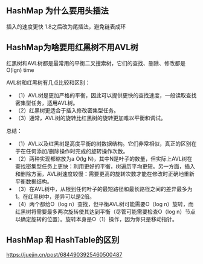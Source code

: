 
## HashMap 为什么要用头插法
插入的速度更快
1.8之后改为尾插法，避免链表成环

## HashMap为啥要用红黑树不用AVL树
红黑树和AVL树都是最常用的平衡二叉搜索树，它们的查找、删除、修改都是O(lgn) time

AVL树和红黑树有几点比较和区别：
* （1）AVL树是更加严格的平衡，因此可以提供更快的查找速度，一般读取查找密集型任务，适用AVL树。
* （2）红黑树更适合于插入修改密集型任务。
* （3）通常，AVL树的旋转比红黑树的旋转更加难以平衡和调试。

总结：
* （1）AVL以及红黑树是高度平衡的树数据结构。它们非常相似，真正的区别在于在任何添加/删除操作时完成的旋转操作次数。
* （2）两种实现都缩放为a O(lg N)，其中N是叶子的数量，但实际上AVL树在查找密集型任务上更快：利用更好的平衡，树遍历平均更短。另一方面，插入和删除方面，AVL树速度较慢：需要更高的旋转次数才能在修改时正确地重新平衡数据结构。
* （3）在AVL树中，从根到任何叶子的最短路径和最长路径之间的差异最多为1。在红黑树中，差异可以是2倍。
* （4）两个都给O（log n）查找，但平衡AVL树可能需要O（log n）旋转，而红黑树将需要最多两次旋转使其达到平衡（尽管可能需要检查O（log n）节点以确定旋转的位置）。旋转本身是O（1）操作，因为你只是移动指针。

## HashMap 和 HashTable的区别
https://juejin.cn/post/6844903925460500487


